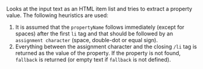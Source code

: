 Looks at the input text as an HTML item list and tries to extract a property value. The following heuristics are used:
1. It is assumed that the `propertyName` follows immediately (except for spaces) after the first `li` tag
   and that should be followed by an `assignment character` (space, double-dot or equal sign).
2. Everything between the assignment character and the closing `/li` tag is returned as the value of the property.
   If the property is not found, `fallback` is returned (or empty text if `fallback` is not defined).
